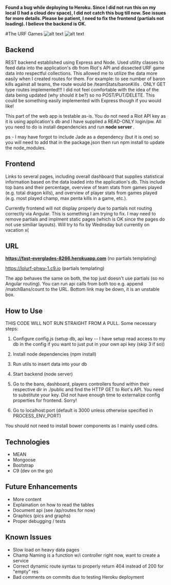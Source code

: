 **Found a bug while deploying to Heroku. Since I did not run this on my local (I had a cloud dev space), I did not catch this bug till now. See issues for more details. Please be patient, I need to fix the frontend (partials not loading). I believe the backend is OK.**


#The URF Games
![alt text](http://i61.tinypic.com/25uktvl.png "Screenshot 1")
![alt text](http://i59.tinypic.com/2hn9pqq.png "Screenshot 2")

## Backend
REST backend established using Express and Node. Used utility classes to feed data into the application's db from Riot's API and dissected URF game data into respectful collections. This allowed me to utilize the data more easily when I created routes for them. For example: to see number of baron kills against all teams, the route would be /teamStats/baronKills . ONLY GET type routes implemented!!! I did not feel comfortable with the idea of the data being updated (why should it be?) so no POST/PUT/DELETE. This could be something easily implemented with Express though if you would like!

This part of the web app is testable as-is. You do not need a Riot API key as it is using application's db and I have supplied a READ-ONLY login/pw. All you need to do is install dependencies and run **node server** .

ps - I may have forgot to include Jade as a dependency (but it is one) so you will need to add that in the package.json then run npm install to update the node_modules.

## Frontend
Links to several pages, including overall dashboard that supplies statistical information based on the data loaded into the application's db. This include top bans and their percentage, overview of team stats from games played (e.g. total dragon kills), and overview of player stats from games played (e.g. most played champ, max penta kills in a game, etc.). 

Currently frontend will not display properly due to partials not routing correctly via Angular. This is something I am trying to fix. I may need to remove partials and implment static pages (which is OK since the pages do not use similiar layouts). Will try to fix by Wednsday but currently on vacation x(

## URL
**https://fast-everglades-8266.herokuapp.com** (no partials templating)

https://lolurf-phwu-1.c9.io (partials templating)

The app behaves the same on both, the top just doesn't use partials (so no Angular routing). You can run api calls from both too e.g. append /matchBans/count to the URL. Bottom link may be down, it is an unstable box.
 
## How to Use
THIS CODE WILL NOT RUN STRAIGHT FROM A PULL. Some necessary steps:

1. Configure config.js (setup db, api key -- I have setup read access to my db in the config if you want to just put in your own api key (skip 3 if so))

2. Install node dependencies (npm install)

3. Run utils to insert data into your db

4. Start backend (node server)

5. Go to the bans, dashboard, players controllers found within their respective dir in ./public and find the HTTP GET to Riot's API. You need to substitute your key. Did not have enough time to externalize config properties for frontend. Sorry!

6. Go to localhost:port (default is 3000 unless otherwise specified in PROCESS_ENV_PORT)

You should not need to install bower components as I mainly used cdns.

## Technologies
* MEAN
* Mongoose
* Bootstrap
* C9 (dev on the go)

## Future Enhancements
* More content
* Explaination on how to read the tables
* Document api (see /ap/routes for now)
* Graphics (pics and graphs)
* Proper debugging / tests

## Known Issues
* Slow load on heavy data pages
* Champ Naming is a function w/i controller right now, want to create a service
* Correct dynamic route syntax to properly return 404 instead of 200 for "empty" res
* Bad comments on commits due to testing Heroku deployment

